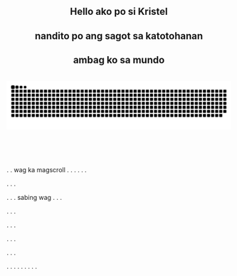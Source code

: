 <div align="center">  <h2>  Hello ako po si Kristel  </h2>
 <h2>  nandito po ang sagot sa katotohanan  </h2>
 </div>

<div align="center">
  <h2> ambag ko sa mundo</h2> </h2>
  <br>
  <img alt="snake eating my contributions" src="https://raw.githubusercontent.com/kristelkristelrsyoeykrite/kristelkristelrsyoeykrite/output/github-contribution-grid-snake.svg" />
  
  <br/><br/><br/>
</div>
.
.
wag ka magscroll
.
.
.
.
.
.

.
.
.

.
.
.
sabing wag
.
.
.

.
.
.

.
.
.

.
.
.

.
.
.

.
.
.
.
.
.
.
.
.

